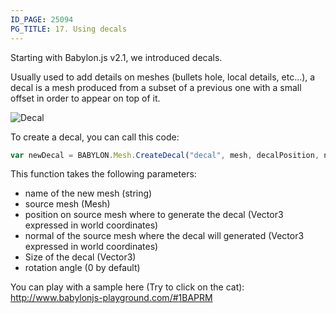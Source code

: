 ```yaml
---
ID_PAGE: 25094
PG_TITLE: 17. Using decals
---
```

Starting with Babylon.js v2.1, we introduced decals.

Usually used to add details on meshes (bullets hole, local details, etc...), a decal is a mesh produced from a subset of a previous one with a small offset in order to appear on top of it.

![Decal](http://www.babylonjs.com/screenshots/decals.jpg)

To create a decal, you can call this code:
```javascript
var newDecal = BABYLON.Mesh.CreateDecal("decal", mesh, decalPosition, normal, decalSize, angle);
```

This function takes the following parameters:

* name of the new mesh (string)
* source mesh (Mesh)
* position on source mesh where to generate the decal (Vector3 expressed in world coordinates)
* normal of the source mesh where the decal will generated (Vector3 expressed in world coordinates)
* Size of the decal (Vector3)
* rotation angle (0 by default)


You can play with a sample here (Try to click on the cat):
http://www.babylonjs-playground.com/#1BAPRM

